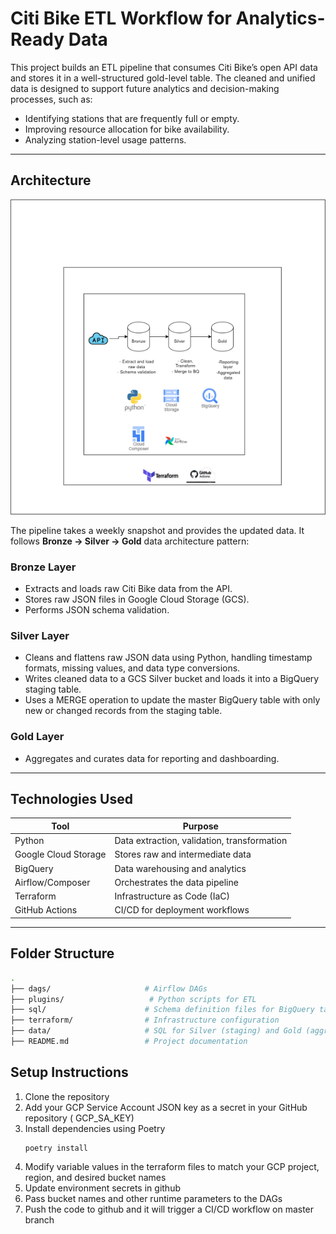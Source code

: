 #  Citi Bike ETL Workflow for Analytics-Ready Data

This project builds an ETL pipeline that consumes Citi Bike’s open API data and stores it in a well-structured gold-level table. The cleaned and unified data is designed to support future analytics and decision-making processes, such as:

- Identifying stations that are frequently full or empty.
- Improving resource allocation for bike availability.
- Analyzing station-level usage patterns.


---

## Architecture

![Architecture Diagram](architecture.png)

The pipeline takes a weekly snapshot and provides the updated data. It follows **Bronze → Silver → Gold** data architecture pattern:

### Bronze Layer
- Extracts and loads raw Citi Bike data from the API.
- Stores raw JSON files in Google Cloud Storage (GCS).
- Performs JSON schema validation.

### Silver Layer
- Cleans and flattens raw JSON data using Python, handling timestamp formats, missing values, and data type conversions.
- Writes cleaned data to a GCS Silver bucket and loads it into a BigQuery staging table.
- Uses a MERGE operation to update the master BigQuery table with only new or changed records from the staging table.

### Gold Layer
- Aggregates and curates data for reporting and dashboarding.

---

## Technologies Used

| Tool             | Purpose                                |
|------------------|----------------------------------------|
| Python           | Data extraction, validation, transformation |
| Google Cloud Storage | Stores raw and intermediate data       |
| BigQuery         | Data warehousing and analytics          |
| Airflow/Composer | Orchestrates the data pipeline          |
| Terraform        | Infrastructure as Code (IaC)            |
| GitHub Actions   | CI/CD for deployment workflows          |

---

## Folder Structure

```bash
.
├── dags/                     # Airflow DAGs
├── plugins/                   # Python scripts for ETL
├── sql/                      # Schema definition files for BigQuery tables
├── terraform/                # Infrastructure configuration
├── data/                     # SQL for Silver (staging) and Gold (aggregation) layers
├── README.md                 # Project documentation

```

## Setup Instructions
1. Clone the repository
2. Add your GCP Service Account JSON key as a secret in your GitHub repository ( GCP_SA_KEY)
3. Install dependencies using Poetry
    ```
    poetry install
    ```
4. Modify variable values in the terraform files to match your GCP project, region, and desired bucket names
5. Update environment secrets in github
6. Pass bucket names and other runtime parameters to the DAGs
7. Push the code to github and it will trigger a CI/CD workflow on master branch


